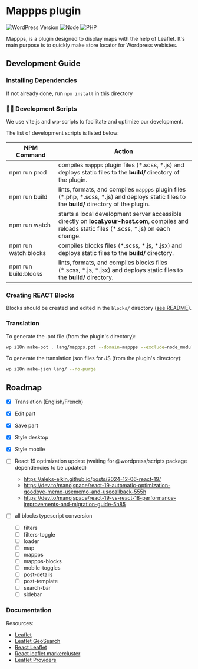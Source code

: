 # Mappps plugin

![WordPress Version](https://img.shields.io/badge/wordpress-%3E%3D%206.2-blue)
![Node](https://img.shields.io/badge/node-%3E%3D%2018-brightgreen)
![PHP](https://img.shields.io/badge/php-%5E8.0-blue)

Mappps, is a plugin designed to display maps with the help of Leaflet.
It's main purpose is to quickly make store locator for Wordpress webistes.

## Development Guide

### Installing Dependencies

If not already done, run `npm install` in this directory

### 🧙‍♂️ Development Scripts

We use vite.js and wp-scripts to facilitate and optimize our development.

The list of development scripts is listed below:

| NPM Command          | Action                                                                                                                                               |
| -------------------- | ---------------------------------------------------------------------------------------------------------------------------------------------------- |
| npm run prod         | compiles `mappps` plugin files (\*.scss, \*.js) and deploys static files to the **build/** directory of the plugin.                                  |
| npm run build        | lints, formats, and compiles `mappps` plugin files (\*.php, \*.scss, \*.js) and deploys static files to the **build/** directory of the plugin.      |
| npm run watch        | starts a local development server accessible directly on **local.your-host.com**, compiles and reloads static files (\*.scss, \*.js) on each change. |
| npm run watch:blocks | compiles blocks files (\*.scss, \*.js, \*.jsx) and deploys static files to the **build/** directory.                                                 |
| npm run build:blocks | lints, formats, and compiles blocks files (\*.scss, \*.js, \*.jsx) and deploys static files to the **build/** directory.                             |

### Creating REACT Blocks

Blocks should be created and edited in the `blocks/` directory ([see README](./blocks/README.md)).

### Translation

To generate the .pot file (from the plugin's directory):

```bash
wp i18n make-pot . lang/mappps.pot --domain=mappps --exclude=node_modules,vendor,lang --include=*.php,build
```

To generate the translation json files for JS (from the plugin's directory):

```bash
wp i18n make-json lang/ --no-purge
```

## Roadmap

- [x] Translation (English/French)
- [x] Edit part
- [x] Save part
- [x] Style desktop
- [x] Style mobile
- [ ] React 19 optimization update (waiting for @wordpress/scripts package dependencies to be updated)
    - https://aleks-elkin.github.io/posts/2024-12-06-react-19/
    - https://dev.to/manojspace/react-19-automatic-optimization-goodbye-memo-usememo-and-usecallback-555h
    - https://dev.to/manojspace/react-19-vs-react-18-performance-improvements-and-migration-guide-5h85
    
- [ ] all blocks typescript conversion
    - [ ] filters
    - [ ] filters-toggle
    - [ ] loader
    - [ ] map
    - [ ] mappps
    - [ ] mappps-blocks
    - [ ] mobile-toggles
    - [ ] post-details
    - [ ] post-template
    - [ ] search-bar
    - [ ] sidebar 

 ### Documentation

Resources:

- [Leaflet](https://leafletjs.com/)
- [Leaflet GeoSearch](https://smeijer.github.io/leaflet-geosearch/)
- [React Leaflet](https://react-leaflet.js.org/)
- [React leaflet markercluster](https://www.npmjs.com/package/@changey/react-leaflet-markercluster)
- [Leaflet Providers](https://leaflet-extras.github.io/leaflet-providers/preview/)
